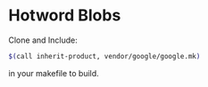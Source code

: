 # Hotword Blobs

Clone and Include:

```bash
$(call inherit-product, vendor/google/google.mk)
```
in your makefile to build.
